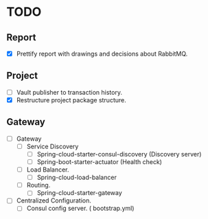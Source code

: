 # TODO

## Report

* [x] Prettify report with drawings and decisions about RabbitMQ.

## Project

* [ ] Vault publisher to transaction history.
* [x] Restructure project package structure.

## Gateway

* [ ] Gateway
    * [ ] Service Discovery
        * [ ] Spring-cloud-starter-consul-discovery (Discovery server)
        * [ ] Spring-boot-starter-actuator (Health check)
    * [ ] Load Balancer.
        * [ ] Spring-cloud-load-balancer
    * [ ] Routing.
        * [ ] Spring-cloud-starter-gateway
* [ ] Centralized Configuration.
    * [ ] Consul config server. ( bootstrap.yml)
